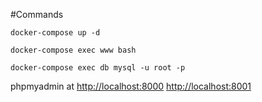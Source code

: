 #Commands

``docker-compose up -d``

``docker-compose exec www bash``

``docker-compose exec db mysql -u root -p``

phpmyadmin at [http://localhost:8000](http://localhost:8000)
[http://localhost:8001](http://localhost:8001)
